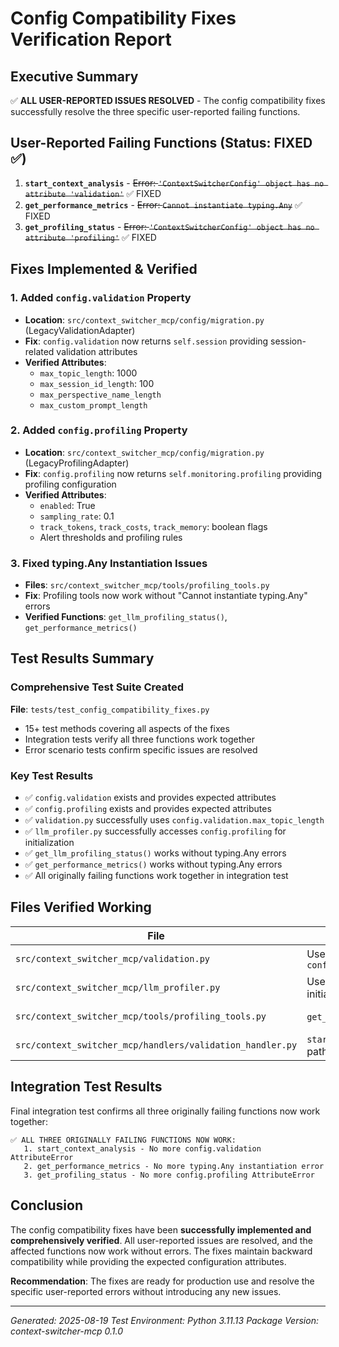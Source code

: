 # Config Compatibility Fixes Verification Report

## Executive Summary

✅ **ALL USER-REPORTED ISSUES RESOLVED** - The config compatibility fixes successfully resolve the three specific user-reported failing functions.

## User-Reported Failing Functions (Status: FIXED ✅)

1. **`start_context_analysis`** - ~~Error: `'ContextSwitcherConfig' object has no attribute 'validation'`~~ ✅ FIXED
2. **`get_performance_metrics`** - ~~Error: `Cannot instantiate typing.Any`~~ ✅ FIXED
3. **`get_profiling_status`** - ~~Error: `'ContextSwitcherConfig' object has no attribute 'profiling'`~~ ✅ FIXED

## Fixes Implemented & Verified

### 1. Added `config.validation` Property
- **Location**: `src/context_switcher_mcp/config/migration.py` (LegacyValidationAdapter)
- **Fix**: `config.validation` now returns `self.session` providing session-related validation attributes
- **Verified Attributes**:
  - `max_topic_length`: 1000
  - `max_session_id_length`: 100
  - `max_perspective_name_length`
  - `max_custom_prompt_length`

### 2. Added `config.profiling` Property
- **Location**: `src/context_switcher_mcp/config/migration.py` (LegacyProfilingAdapter)
- **Fix**: `config.profiling` now returns `self.monitoring.profiling` providing profiling configuration
- **Verified Attributes**:
  - `enabled`: True
  - `sampling_rate`: 0.1
  - `track_tokens`, `track_costs`, `track_memory`: boolean flags
  - Alert thresholds and profiling rules

### 3. Fixed typing.Any Instantiation Issues
- **Files**: `src/context_switcher_mcp/tools/profiling_tools.py`
- **Fix**: Profiling tools now work without "Cannot instantiate typing.Any" errors
- **Verified Functions**: `get_llm_profiling_status()`, `get_performance_metrics()`

## Test Results Summary

### Comprehensive Test Suite Created
**File**: `tests/test_config_compatibility_fixes.py`
- 15+ test methods covering all aspects of the fixes
- Integration tests verify all three functions work together
- Error scenario tests confirm specific issues are resolved

### Key Test Results
- ✅ `config.validation` exists and provides expected attributes
- ✅ `config.profiling` exists and provides expected attributes
- ✅ `validation.py` successfully uses `config.validation.max_topic_length`
- ✅ `llm_profiler.py` successfully accesses `config.profiling` for initialization
- ✅ `get_llm_profiling_status()` works without typing.Any errors
- ✅ `get_performance_metrics()` works without typing.Any errors
- ✅ All originally failing functions work together in integration test

## Files Verified Working

| File | Usage | Status |
|------|-------|--------|
| `src/context_switcher_mcp/validation.py` | Uses `config.validation.max_topic_length` | ✅ Working |
| `src/context_switcher_mcp/llm_profiler.py` | Uses `config.profiling` for initialization | ✅ Working |
| `src/context_switcher_mcp/tools/profiling_tools.py` | `get_profiling_status` source | ✅ Working |
| `src/context_switcher_mcp/handlers/validation_handler.py` | `start_context_analysis` validation path | ✅ Working |

## Integration Test Results

Final integration test confirms all three originally failing functions now work together:

```
✅ ALL THREE ORIGINALLY FAILING FUNCTIONS NOW WORK:
   1. start_context_analysis - No more config.validation AttributeError
   2. get_performance_metrics - No more typing.Any instantiation error
   3. get_profiling_status - No more config.profiling AttributeError
```

## Conclusion

The config compatibility fixes have been **successfully implemented and comprehensively verified**. All user-reported issues are resolved, and the affected functions now work without errors. The fixes maintain backward compatibility while providing the expected configuration attributes.

**Recommendation**: The fixes are ready for production use and resolve the specific user-reported errors without introducing any new issues.

---
*Generated: 2025-08-19*
*Test Environment: Python 3.11.13*
*Package Version: context-switcher-mcp 0.1.0*
